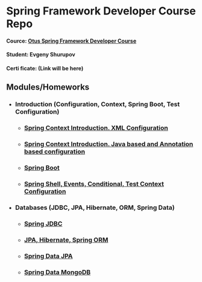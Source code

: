 # Spring Framework Developer Course Repo

#### Cource: [Otus Spring Framework Developer Course](https://otus.ru/lessons/javaspring/)
#### Student: Evgeny Shurupov
#### Certi  ficate: (Link will be here)

## Modules/Homeworks

- ### Introduction (Configuration, Context, Spring Boot, Test Configuration)

    - ### [Spring Context Introduction. XML Configuration](01-introduction-xml-configuration)
    - ### [Spring Context Introduction. Java based and Annotation based configuration](02-introduction-java-annotation-configuration)
    - ### [Spring Boot](03-spring-boot)
    - ### [Spring Shell, Events, Conditional, Test Context Configuration](05-spring-shell)

- ### Databases (JDBC, JPA, Hibernate, ORM, Spring Data)
    - ### [Spring JDBC](07-spring-jdbc)
    - ### [JPA, Hibernate, Spring ORM](09-jpa-hibernate-spring-orm)
    - ### [Spring Data JPA](11-spring-data-jpa)
    - ### [Spring Data MongoDB](13-spring-data-mongodb)


